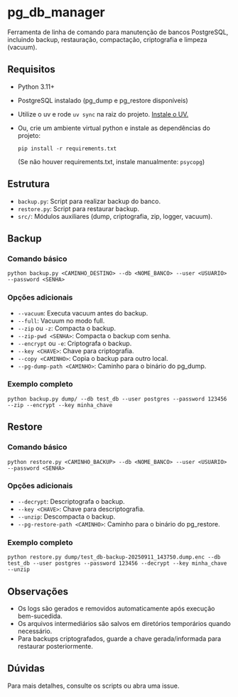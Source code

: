# pg_db_manager

Ferramenta de linha de comando para manutenção de bancos PostgreSQL, incluindo backup, restauração, compactação, criptografia e limpeza (vacuum).

## Requisitos

- Python 3.11+
- PostgreSQL instalado (pg_dump e pg_restore disponíveis)
- Utilize o uv e rode `uv sync` na raiz do projeto. [Instale o UV.](https://docs.astral.sh/uv/getting-started/installation/)
- Ou, crie um ambiente virtual python e instale as dependências do projeto:

  ```pwsh
  pip install -r requirements.txt
  ```
  (Se não houver requirements.txt, instale manualmente: `psycopg`)

## Estrutura

- `backup.py`: Script para realizar backup do banco.
- `restore.py`: Script para restaurar backup.
- `src/`: Módulos auxiliares (dump, criptografia, zip, logger, vacuum).

## Backup

### Comando básico

```pwsh
python backup.py <CAMINHO_DESTINO> --db <NOME_BANCO> --user <USUARIO> --password <SENHA>
```

### Opções adicionais

- `--vacuum`: Executa vacuum antes do backup.
- `--full`: Vacuum no modo full.
- `--zip` ou `-z`: Compacta o backup.
- `--zip-pwd <SENHA>`: Compacta o backup com senha.
- `--encrypt` ou `-e`: Criptografa o backup.
- `--key <CHAVE>`: Chave para criptografia.
- `--copy <CAMINHO>`: Copia o backup para outro local.
- `--pg-dump-path <CAMINHO>`: Caminho para o binário do pg_dump.

### Exemplo completo

```pwsh
python backup.py dump/ --db test_db --user postgres --password 123456 --zip --encrypt --key minha_chave
```

## Restore

### Comando básico

```pwsh
python restore.py <CAMINHO_BACKUP> --db <NOME_BANCO> --user <USUARIO> --password <SENHA>
```

### Opções adicionais

- `--decrypt`: Descriptografa o backup.
- `--key <CHAVE>`: Chave para descriptografia.
- `--unzip`: Descompacta o backup.
- `--pg-restore-path <CAMINHO>`: Caminho para o binário do pg_restore.

### Exemplo completo

```pwsh
python restore.py dump/test_db-backup-20250911_143750.dump.enc --db test_db --user postgres --password 123456 --decrypt --key minha_chave --unzip
```

## Observações

- Os logs são gerados e removidos automaticamente após execução bem-sucedida.
- Os arquivos intermediários são salvos em diretórios temporários quando necessário.
- Para backups criptografados, guarde a chave gerada/informada para restaurar posteriormente.

## Dúvidas

Para mais detalhes, consulte os scripts ou abra uma issue.
